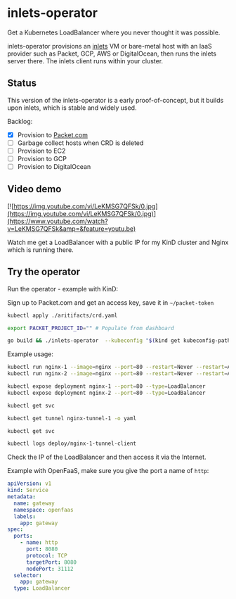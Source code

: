 # inlets-operator

Get a Kubernetes LoadBalancer where you never thought it was possible.

inlets-operator provisions an [inlets](https://inlets.dev) VM or bare-metal host with an IaaS provider such as Packet, GCP, AWS or DigitalOcean, then runs the inlets server there. The inlets client runs within your cluster.

## Status

This version of the inlets-operator is a early proof-of-concept, but it builds upon inlets, which is stable and widely used.

Backlog:
- [x] Provision to [Packet.com](https://packet.com)
- [ ] Garbage collect hosts when CRD is deleted
- [ ] Provision to EC2
- [ ] Provision to GCP
- [ ] Provision to DigitalOcean

## Video demo

[![https://img.youtube.com/vi/LeKMSG7QFSk/0.jpg](https://img.youtube.com/vi/LeKMSG7QFSk/0.jpg)](https://www.youtube.com/watch?v=LeKMSG7QFSk&amp=&feature=youtu.be)

Watch me get a LoadBalancer with a public IP for my KinD cluster and Nginx which is running there.

## Try the operator

Run the operator - example with KinD:

Sign up to Packet.com and get an access key, save it in `~/packet-token`

```sh
kubectl apply ./aritifacts/crd.yaml

export PACKET_PROJECT_ID=""	# Populate from dashboard

go build && ./inlets-operator  --kubeconfig "$(kind get kubeconfig-path --name="kind")" --access-key=$(cat ~/packet-token) --project-id="${PACKET_PROJECT_ID}"
```

Example usage:

```sh
kubectl run nginx-1 --image=nginx --port=80 --restart=Never --restart=Always
kubectl run nginx-2 --image=nginx --port=80 --restart=Never --restart=Always

kubectl expose deployment nginx-1 --port=80 --type=LoadBalancer
kubectl expose deployment nginx-2 --port=80 --type=LoadBalancer

kubectl get svc

kubectl get tunnel nginx-tunnel-1 -o yaml

kubectl get svc

kubectl logs deploy/nginx-1-tunnel-client
```

Check the IP of the LoadBalancer and then access it via the Internet.

Example with OpenFaaS, make sure you give the port a name of `http`:

```yaml
apiVersion: v1
kind: Service
metadata:
  name: gateway
  namespace: openfaas
  labels:
    app: gateway
spec:
  ports:
    - name: http
      port: 8080
      protocol: TCP
      targetPort: 8080
      nodePort: 31112
  selector:
    app: gateway
  type: LoadBalancer
  ```